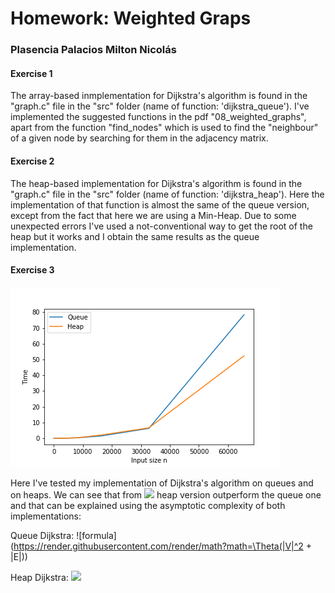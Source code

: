 # Homework: Weighted Graps
### Plasencia Palacios Milton Nicolás

#### Exercise 1
The array-based inmplementation for Dijkstra's algorithm is found in the "graph.c" file in the "src" folder (name of function: 'dijkstra_queue').
I've implemented the suggested functions in the pdf "08_weighted_graphs", apart from the function "find_nodes" which is used to find the "neighbour" of a given node by searching for them in the adjacency matrix.

#### Exercise 2
The heap-based implementation for Dijkstra's algorithm is found in the "graph.c" file in the "src" folder (name of function: 'dijkstra_heap'). Here the implementation of that function is almost the same of the queue version, except from the fact that here we are using a Min-Heap. Due to some unexpected errors I've used a not-conventional way to get the root of the heap but it works and I obtain the same results as the queue implementation.

#### Exercise 3

![alt text](results5.png)

Here I've tested my implementation of Dijkstra's algorithm on queues and on heaps. We can see that from <img src="https://render.githubusercontent.com/render/math?math=2^15"> heap version outperform the queue one and that can be explained using the asymptotic complexity of both implementations:

Queue Dijkstra: ![formula](https://render.githubusercontent.com/render/math?math=\Theta(|V|^2 + |E|))

Heap Dijkstra: <img src="https://render.githubusercontent.com/render/math?math=\Theta((|V| + |E|)*\log (|V|))">
